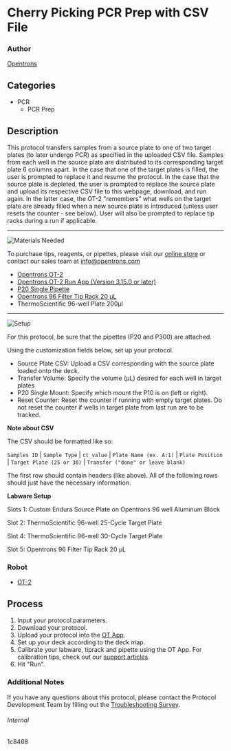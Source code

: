 # Cherry Picking PCR Prep with CSV File

### Author
[Opentrons](https://opentrons.com/)



## Categories
* PCR
	* PCR Prep

## Description
This protocol transfers samples from a source plate to one of two target plates (to later undergo PCR) as specified in the uploaded CSV file. Samples from each well in the source plate are distributed to its corresponding target plate 6 columns apart. In the case that one of the target plates is filled, the user is prompted to replace it and resume the protocol. In the case that the source plate is depleted, the user is prompted to replace the source plate and upload its respective CSV file to this webpage, download, and run again. In the latter case, the OT-2 "remembers" what wells on the target plate are already filled when a new source plate is introduced (unless user resets the counter - see below). User will also be prompted to replace tip racks during a run if applicable.

---
![Materials Needed](https://s3.amazonaws.com/opentrons-protocol-library-website/custom-README-images/001-General+Headings/materials.png)

To purchase tips, reagents, or pipettes, please visit our [online store](https://shop.opentrons.com/) or contact our sales team at [info@opentrons.com](mailto:info@opentrons.com)

* [Opentrons OT-2](https://shop.opentrons.com/collections/ot-2-robot/products/ot-2)
* [Opentrons OT-2 Run App (Version 3.15.0 or later)](https://opentrons.com/ot-app/)
* [P20 Single Pipette](https://shop.opentrons.com/collections/ot-2-robot/products/single-channel-electronic-pipette)
* [Opentrons 96 Filter Tip Rack 20 µL](https://labware.opentrons.com/opentrons_96_filtertiprack_20ul?category=tipRack)
* ThermoScientific 96-well Plate 200µl






---
![Setup](https://s3.amazonaws.com/opentrons-protocol-library-website/custom-README-images/001-General+Headings/Setup.png)

For this protocol, be sure that the pipettes (P20 and P300) are attached.

Using the customization fields below, set up your protocol.
* Source Plate CSV: Upload a CSV corresponding with the source plate loaded onto the deck.
* Transfer Volume: Specify the volume (µL) desired for each well in target plates
* P20 Single Mount: Specify which mount the P10 is on (left or right).
* Reset Counter: Reset the counter if running with empty target plates. Do not reset the counter if wells in target plate from last run are to be tracked.

**Note about CSV**

The CSV should be formatted like so:

`Samples ID` | `Sample Type` | `ct_value` | `Plate Name (ex. A:1)` | `Plate Position` | `Target Plate (25 or 30)` | `Transfer ("done" or leave blank)`

The first row should contain headers (like above). All of the following rows should just have the necessary information.

**Labware Setup**

Slots 1: Custom Endura Source Plate on Opentrons 96 well Aluminum Block

Slot 2: ThermoScientific 96-well 25-Cycle Target Plate

Slot 4: ThermoScientific 96-well 30-Cycle Target Plate

Slot 5: Opentrons 96 Filter Tip Rack 20 µL


### Robot
* [OT-2](https://opentrons.com/ot-2)

## Process

1. Input your protocol parameters.
2. Download your protocol.
3. Upload your protocol into the [OT App](https://opentrons.com/ot-app).
4. Set up your deck according to the deck map.
5. Calibrate your labware, tiprack and pipette using the OT App. For calibration tips, check out our [support articles](https://support.opentrons.com/en/collections/1559720-guide-for-getting-started-with-the-ot-2).
6. Hit "Run".

### Additional Notes
If you have any questions about this protocol, please contact the Protocol Development Team by filling out the [Troubleshooting Survey](https://protocol-troubleshooting.paperform.co/).

###### Internal
1c8468
